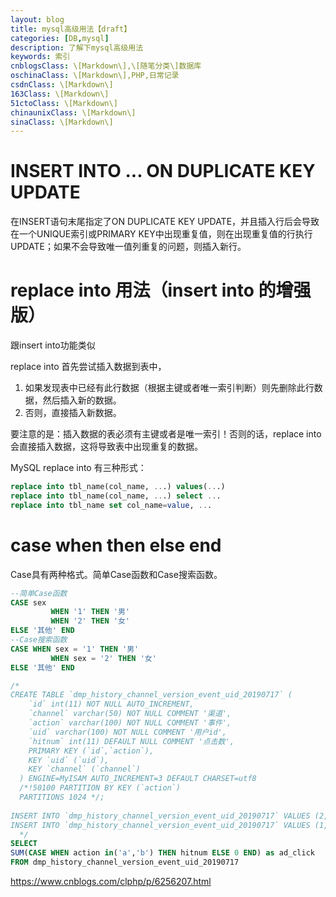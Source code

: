 ```yaml
---
layout: blog
title: mysql高级用法【draft】
categories: [DB,mysql]
description: 了解下mysql高级用法
keywords: 索引
cnblogsClass: \[Markdown\],\[随笔分类\]数据库
oschinaClass: \[Markdown\],PHP,日常记录
csdnClass: \[Markdown\]
163Class: \[Markdown\]
51ctoClass: \[Markdown\]
chinaunixClass: \[Markdown\]
sinaClass: \[Markdown\]
---
```




# INSERT INTO ... ON DUPLICATE KEY UPDATE

在INSERT语句末尾指定了ON DUPLICATE KEY UPDATE，并且插入行后会导致在一个UNIQUE索引或PRIMARY KEY中出现重复值，则在出现重复值的行执行UPDATE；如果不会导致唯一值列重复的问题，则插入新行。 


# replace into 用法（insert into 的增强版）
跟insert into功能类似

replace into 首先尝试插入数据到表中，
1. 如果发现表中已经有此行数据（根据主键或者唯一索引判断）则先删除此行数据，然后插入新的数据。
2. 否则，直接插入新数据。

要注意的是：插入数据的表必须有主键或者是唯一索引！否则的话，replace into 会直接插入数据，这将导致表中出现重复的数据。

MySQL replace into 有三种形式：
```sql
replace into tbl_name(col_name, ...) values(...)
replace into tbl_name(col_name, ...) select ...
replace into tbl_name set col_name=value, ...
```

# case when then else end
Case具有两种格式。简单Case函数和Case搜索函数。 

```sql
--简单Case函数 
CASE sex 
         WHEN '1' THEN '男' 
         WHEN '2' THEN '女' 
ELSE '其他' END 
--Case搜索函数 
CASE WHEN sex = '1' THEN '男' 
         WHEN sex = '2' THEN '女' 
ELSE '其他' END 
```


```sql
/*
CREATE TABLE `dmp_history_channel_version_event_uid_20190717` (
    `id` int(11) NOT NULL AUTO_INCREMENT,
    `channel` varchar(50) NOT NULL COMMENT '渠道',
    `action` varchar(100) NOT NULL COMMENT '事件',
    `uid` varchar(100) NOT NULL COMMENT '用户id',
    `hitnum` int(11) DEFAULT NULL COMMENT '点击数',
    PRIMARY KEY (`id`,`action`),
    KEY `uid` (`uid`),
    KEY `channel` (`channel`)
  ) ENGINE=MyISAM AUTO_INCREMENT=3 DEFAULT CHARSET=utf8
  /*!50100 PARTITION BY KEY (`action`)
  PARTITIONS 1024 */;
  
INSERT INTO `dmp_history_channel_version_event_uid_20190717` VALUES (2, 'a', 'b', '1', 100);
INSERT INTO `dmp_history_channel_version_event_uid_20190717` VALUES (1, 'a', 'a', '1', 10);
  */
SELECT
SUM(CASE WHEN action in('a','b') THEN hitnum ELSE 0 END) as ad_click
FROM dmp_history_channel_version_event_uid_20190717
```


https://www.cnblogs.com/clphp/p/6256207.html